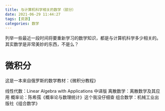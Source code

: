 ```yaml
---
title: 与计算机科学相关的数学（部分）
date: 2021-06-29 11:44:27
tags: [资源]
categories: 数学
---
```


列举一些最近一段时间将要重新学习的数学知识，都是与计算机科学多少相关的。其实数学是非常美妙的东西，不是么？

<!-- more -->

# 微积分



这是一本来自俄罗斯的数学教材：《微积分教程》

线性代数：Linear Algebra with Applications 中译版
离散数学：离散数学及其应用
概率论：陈希孺《概率论与数理统计》这个我没仔细查
组合数学：机械工业出版社《组合数学》
